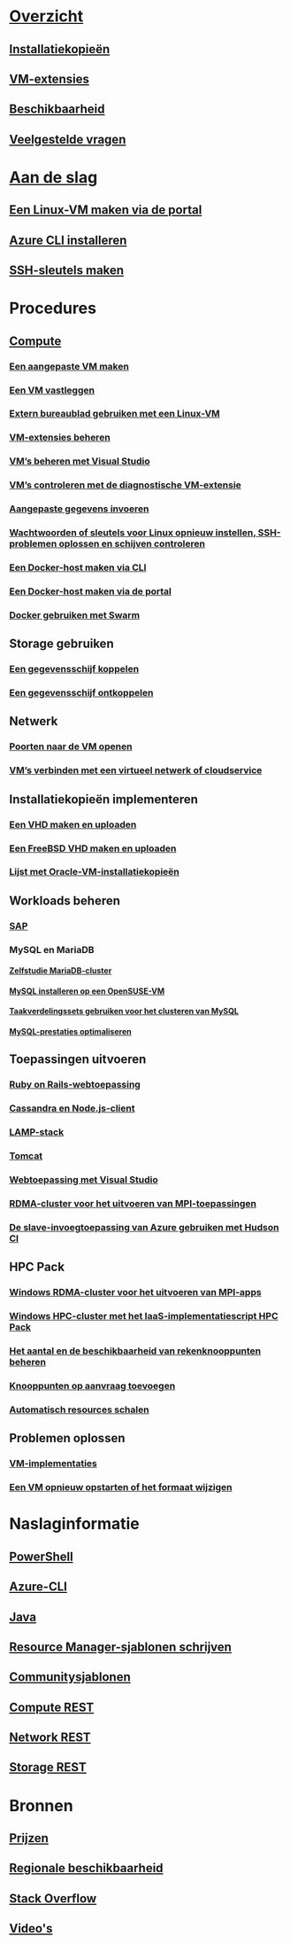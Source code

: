 # [Overzicht](../overview.md)
## [Installatiekopieën](about-images.md)
## [VM-extensies](agents-and-extensions.md)
## [Beschikbaarheid](configure-availability.md)
## [Veelgestelde vragen](faq.md)

# [Aan de slag](../opensource-links.md)
## [Een Linux-VM maken via de portal](createportal.md)
## [Azure CLI installeren](../../../cli-install-nodejs.md)
## [SSH-sleutels maken](../mac-create-ssh-keys.md)

# Procedures
## [Compute](../intro-on-azure.md)
### [Een aangepaste VM maken](create-custom.md)
### [Een VM vastleggen](capture-image.md)
### [Extern bureaublad gebruiken met een Linux-VM](remote-desktop.md)
### [VM-extensies beheren](manage-extensions.md)
### [VM’s beheren met Visual Studio](manage-visual-studio.md)
### [VM’s controleren met de diagnostische VM-extensie](diagnostic-extension.md)
### [Aangepaste gegevens invoeren](inject-custom-data.md)
### [Wachtwoorden of sleutels voor Linux opnieuw instellen, SSH-problemen oplossen en schijven controleren](reset-access.md)
### [Een Docker-host maken via CLI](cli-use-docker.md)
### [Een Docker-host maken via de portal](portal-use-docker.md)
### [Docker gebruiken met Swarm](../../virtual-machines-linux-docker-swarm.md)

## Storage gebruiken
### [Een gegevensschijf koppelen](attach-disk.md)
### [Een gegevensschijf ontkoppelen](detach-disk.md)

## Netwerk
### [Poorten naar de VM openen](setup-endpoints.md)
### [VM’s verbinden met een virtueel netwerk of cloudservice](connect-vms.md)

## Installatiekopieën implementeren
### [Een VHD maken en uploaden](create-upload-vhd.md)
### [Een FreeBSD VHD maken en uploaden](freebsd-create-upload-vhd.md)
### [Lijst met Oracle-VM-installatiekopieën](oracle-images.md)

## Workloads beheren
### [SAP](sap-get-started.md)
### MySQL en MariaDB
#### [Zelfstudie MariaDB-cluster](mariadb-mysql-cluster.md)
#### [MySQL installeren op een OpenSUSE-VM](mysql-on-opensuse.md)
#### [Taakverdelingssets gebruiken voor het clusteren van MySQL](mysql-cluster.md)
#### [MySQL-prestaties optimaliseren](optimize-mysql.md)

## Toepassingen uitvoeren
### [Ruby on Rails-webtoepassing](virtual-machines-linux-classic-ruby-rails-web-app.md)
### [Cassandra en Node.js-client](cassandra-nodejs.md)
### [LAMP-stack](lamp-script.md)
### [Tomcat](setup-tomcat.md)
### [Webtoepassing met Visual Studio](web-app-visual-studio.md)
### [RDMA-cluster voor het uitvoeren van MPI-toepassingen](rdma-cluster.md)
### [De slave-invoegtoepassing van Azure gebruiken met Hudson CI](../../virtual-machines-azure-slave-plugin-for-hudson.md)


## HPC Pack
### [Windows RDMA-cluster voor het uitvoeren van MPI-apps](hpcpack-cluster.md)
### [Windows HPC-cluster met het IaaS-implementatiescript HPC Pack](hpcpack-cluster-starccm.md)
### [Het aantal en de beschikbaarheid van rekenknooppunten beheren](hpcpack-cluster-powershell-script.md)
### [Knooppunten op aanvraag toevoegen](hpcpack-cluster-openfoam.md)
### [Automatisch resources schalen](hpcpack-cluster-namd.md)

## Problemen oplossen
### [VM-implementaties](troubleshoot-deployment-new-vm.md)
### [Een VM opnieuw opstarten of het formaat wijzigen](restart-resize-error-troubleshooting.md)

# Naslaginformatie
## [PowerShell](/powershell/azure/overview)
## [Azure-CLI](/cli/azure/vm)
## [Java](/java/api)
## [Resource Manager-sjablonen schrijven](../../../azure-resource-manager/resource-group-authoring-templates.md?toc=%2fazure%2fvirtual-machines%2flinux%2ftoc.json)
## [Communitysjablonen](https://azure.microsoft.com/documentation/templates)
## [Compute REST](/rest/api/compute)
## [Network REST](/rest/api)
## [Storage REST](/rest/api/storageservices)


# Bronnen
## [Prijzen](https://azure.microsoft.com/pricing/details/virtual-machines/#Linux)
## [Regionale beschikbaarheid](https://azure.microsoft.com/regions/services)
## [Stack Overflow](http://stackoverflow.com/questions/tagged/azure-virtual-machine)
## [Video's](https://azure.microsoft.com/documentation/videos/index/?services=virtual-machines)

